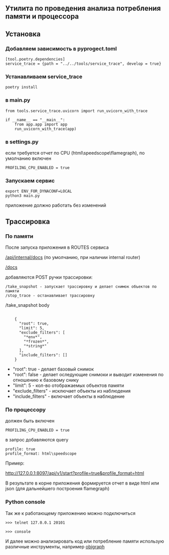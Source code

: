 ## Утилита по проведения анализа потребления памяти и процессора

## Установка

### Добавляем зависимость в pyprogect.toml

```
[tool.poetry.dependencies]
service_trace = {path = "../../tools/service_trace", develop = true}
```

### Устанавливаем service_trace

```
poetry install
```

### в main.py

```
from tools.service_trace.uvicorn import run_uvicorn_with_trace

if __name__ == "__main__":
    from app.app import app
    run_uvicorn_with_trace(app)
```

### в settings.py

если требуется отчет по CPU (html\speedscope\flamegraph), по умолчанию включен

```
PROFILING_CPU_ENABLED = true
```

### Запускаем сервис

```
export ENV_FOR_DYNACONF=LOCAL
python3 main.py
```

приложение должно работать без изменений

## Трассировка

### По памяти

После запуска приложения в ROUTES сервиса

[/api/internal/docs](http://0.0.0.0/api/internal/docs) (по умолчанию, при наличии internal router)

[/docs](http://0.0.0.0/docs)

добавляются POST ручки трассировки:

    /take_snapshot - запускает трассировку и делает снимок объектов по памяти
    /stop_trace - останавливает трассировку

/take_snapshot body

```

    {
      "root": true,
      "limit": 5,
      "exclude_filters": [
        "*env*",
        "*frozen*",
        "*string*"
      ],
      "include_filters": []
    }
```

* "root": true - делает базовый снимок
* "root": false - делает оследующие снимоки и выводит изменения по отношению к базовому снику
* "limit": 5 - кол-во отображаемых объектов памяти
* "exclude_filters" - исключает объекты из наблюдения
* "include_filters" - включает объекты в наблюдение

### По процессору

должен быть включен

    PROFILING_CPU_ENABLED = true

в запрос добавляются query

    profile: true
    profile_format: html\speedscope

Пример:

http://127.0.0.1:8097/api/v1/start?profile=true&profile_format=html

В результате в корне приложения формируется отчет в виде html или json (для дальнейшего построения flamegraph)

### Python console

Так же к работающему приложению можно подключиться

`>>> telnet 127.0.0.1 20101`

`>>> console`

И далее можно анализировать код или потребление памяти использую различные инструменты,
например [objgraph](https://objgraph.readthedocs.io/en/stable/objgraph.html)
